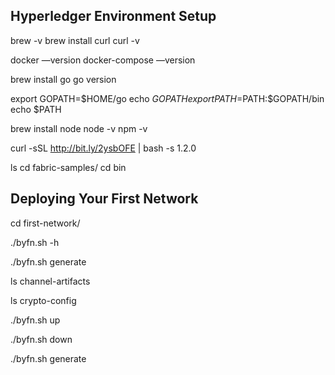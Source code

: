 ## Hyperledger Environment Setup
brew -v
brew install curl
curl -v

docker —version
docker-compose —version

brew install go
go version

export GOPATH=$HOME/go
echo $GOPATH
export PATH=$PATH:$GOPATH/bin
echo $PATH

brew install node
node -v
npm -v

curl -sSL http://bit.ly/2ysbOFE | bash -s 1.2.0

ls
cd fabric-samples/
cd bin


## Deploying Your First Network
cd first-network/

./byfn.sh -h

./byfn.sh generate

ls channel-artifacts

ls crypto-config

./byfn.sh up

./byfn.sh down

./byfn.sh generate
